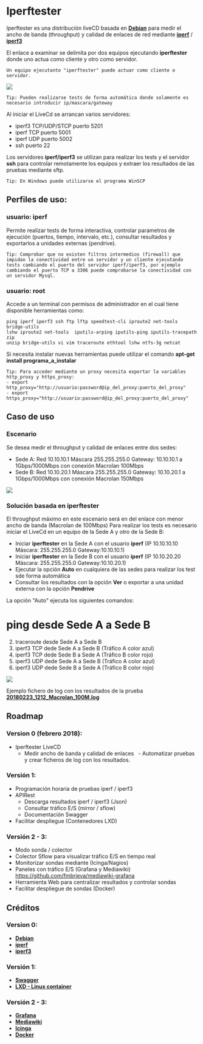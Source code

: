 # Iperftester

Iperftester es una distribución liveCD basada en [**Debian**](https://www.debian.org/) para medir el ancho de banda (throughput) y calidad de enlaces de red mediante [**iperf**](https://sourceforge.net/projects/iperf2/) / [**iperf3**](https://github.com/esnet/iperf#iperf3--a-tcp-udp-and-sctp-network-bandwidth-measurement-tool) 

El enlace a examinar se delimita por dos equipos ejecutando **iperftester** donde uno actua como cliente y otro como servidor.

```
Un equipo ejecutanto "iperftester" puede actuar como cliente o servidor.
```

![](https://github.com/fmbrieva/iperftester/blob/master/use_case/iperftester_version_00r04.png?raw=true)

```
Tip: Pueden realizarse tests de forma automática donde solamente es necesario introducir ip/mascara/gateway
```

Al iniciar el LiveCd se arrancan varios servidores:
 - iperf3 TCP/UDP/STCP puerto 5201
 - iperf TCP puerto 5001
 - iperf UDP puerto 5002
 - ssh puerto 22
 
Los servidores **iperf/iperf3** se utilizan para realizar los tests  y el servidor **ssh** para controlar remotamente los equipos y extraer los resultados de las pruebas mediante sftp.
 
```
Tip: En Windows puede utilizarse el programa WinSCP
```

## Perfiles de uso:

### usuario: iperf

Permite realizar tests de forma interactiva, controlar parametros de ejecución (puertos, tiempo, intervalo, etc.), consultar resultados y exportarlos a unidades externas (pendrive).

```
Tip: Comprobar que no existen filtros intermedios (firewall) que impidan la conectividad entre un servidor y un cliente ejecutando tests cambiando el puerto del servidor iperf/iperf3, por ejemplo cambiando el puerto TCP a 3306 puede comprobarse la conectividad con un servidor Mysql.
```

### usuario: root
Accede a un terminal con permisos de administrador en el cual tiene disponible herramientas como:

    ping iperf iperf3 ssh ftp lftp speedtest-cli iproute2 net-tools bridge-utils
    lshw iproute2 net-tools  iputils-arping iputils-ping iputils-tracepath  zip
    unzip bridge-utils vi vim traceroute ethtool lshw ntfs-3g netcat            

Si necesita instalar nuevas herramientas puede utilizar el comando **apt-get install programa_a_instalar**

```
Tip: Para acceder mediante un proxy necesita exportar la variables http_proxy y https_proxy:
- export http_proxy="http://usuario:password@ip_del_proxy:puerto_del_proxy"  
- export https_proxy="http://usuario:password@ip_del_proxy:puerto_del_proxy" 
```
## Caso de uso ##
### Escenario 

Se desea medir el throughput y calidad de enlaces entre dos sedes:

- Sede A: Red 10.10.10.1 Máscara 255.255.255.0 Gateway: 10.10.10.1 a 1Gbps/1000Mbps con conexión Macrolan 100Mbps 
- Sede B: Red 10.10.20.1 Máscara 255.255.255.0 Gateway: 10.10.20.1 a 1Gbps/1000Mbps con conexión Macrolan 150Mbps  

![](https://github.com/fmbrieva/iperftester/blob/master/use_case/iperftester_macrolan_100M_escenario_00r01.png?raw=true)

### Solución basada en iperftester

El throughput máximo en este escenario será en del enlace con menor ancho de banda (Macrolan de 100Mbps)
Para realizar los tests es necesario iniciar el LiveCd en un equipo de la Sede A y otro de la Sede B:

- Iniciar **iperftester** en la Sede A con el usuario **iperf** (IP 10.10.10.10 Máscara: 255.255.255.0 Gateway:10.10.10.1)
- Iniciar **iperftester** en la Sede B con el usuario **iperf** (IP 10.10.20.20 Máscara: 255.255.255.0 Gateway:10.10.20.1)
- Ejecutar la opción **Auto** en cualquiera de las sedes para realizar los test sde forma automática
- Consultar los resultados con la opción **Ver** o exportar a una unidad externa con la opción **Pendrive**

La opción "Auto" ejecuta los siguientes comandos:

# ping desde Sede A a Sede B
2) traceroute desde Sede A a Sede B
3) iperf3 TCP dede Sede A a Sede B (Tráfico A color azul)
4) iperf3 TCP dede Sede B a Sede A (Tráfico B color rojo)
5) iperf3 UDP dede Sede A a Sede B (Tráfico A color azul)
6) iperf3 UDP dede Sede B a Sede A (Tráfico B color rojo)

![](https://github.com/fmbrieva/iperftester/blob/master/use_case/iperftester_macrolan_100M_00r01.png?raw=true)

Ejemplo fichero de log con los resultados de la prueba [**20180223_1212_Macrolan_100M.log**](https://www.debian.org/)


## Roadmap

### Version 0 (febrero 2018):

- Iperftester LiveCD
   - Medir ancho de banda y calidad de enlaces
   - Automatizar pruebas y crear ficheros de log con los resultados.

### Versión 1:

- Programación horaria de pruebas iperf / iperf3
- APIRest
   - Descarga resultados iperf / iperf3 (Json)
   - Consultar tráfico E/S (mirror / sflow) 
   - Documentación Swagger
- Facilitar despliegue (Contenedores LXD)

### Versión 2 - 3:
- Modo sonda / colector
- Colector Sflow para visualizar tráfico E/S en tiempo real 
- Monitorizar sondas mediante (Icinga/Nagios)
- Paneles con tráfico E/S (Grafana y Mediawiki) https://github.com/fmbrieva/mediawiki-grafana
- Herramienta Web para centralizar resultados y controlar sondas
- Facilitar despliegue de sondas (Docker)

## Créditos

### Version 0:
- [**Debian**](https://www.debian.org/)
- [**iperf**](https://sourceforge.net/projects/iperf2/)
- [**iperf3**](https://github.com/esnet/iperf#iperf3--a-tcp-udp-and-sctp-network-bandwidth-measurement-tool)

### Versión 1:
- [**Swagger**](https://swagger.io/)
- [**LXD - Linux container**](https://linuxcontainers.org/lxd/)

### Versión 2 - 3:
- [**Grafana**](https://grafana.com/)
- [**Mediawiki**](https://www.mediawiki.org/wiki/MediaWiki)
- [**Icinga**](https://www.icinga.com/)
- [**Docker**](https://www.docker.com/)
